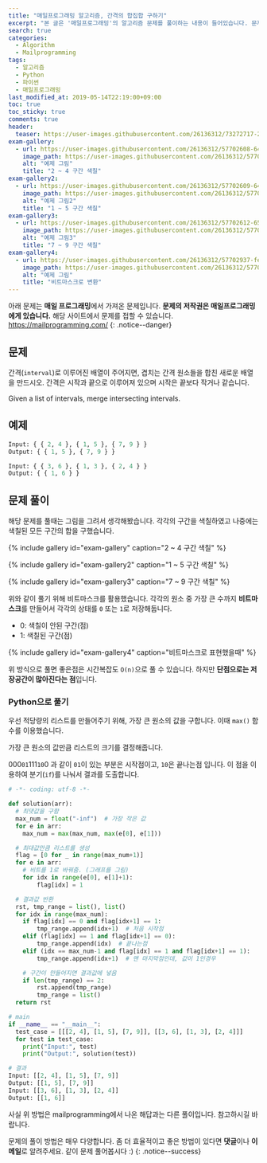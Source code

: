 ```yaml
---
title: "매일프로그래밍 알고리즘, 간격의 합집합 구하기"
excerpt: "본 글은 '매일프로그래밍'의 알고리즘 문제를 풀이하는 내용이 들어있습니다. 문제에 대한 저작권은 '매일프로그래밍'에게 있습니다. 문제는 다음과 같습니다. Given a list of intervals, merge intersecting intervals."
search: true
categories:
  - Algorithm
  - Mailprogramming
tags:
  - 알고리즘
  - Python
  - 파이썬
  - 매일프로그래밍
last_modified_at: 2019-05-14T22:19:00+09:00
toc: true
toc_sticky: true
comments: true
header:
  teaser: https://user-images.githubusercontent.com/26136312/73272717-2ed31f80-4226-11ea-9563-9ea087f62798.png
exam-gallery:
  - url: https://user-images.githubusercontent.com/26136312/57702608-6484a800-7699-11e9-8948-9062ebf1be68.png
    image_path: https://user-images.githubusercontent.com/26136312/57702608-6484a800-7699-11e9-8948-9062ebf1be68.png
    alt: "예제 그림"
    title: "2 ~ 4 구간 색칠"
exam-gallery2:
  - url: https://user-images.githubusercontent.com/26136312/57702609-6484a800-7699-11e9-8aa2-14d772a59009.png
    image_path: https://user-images.githubusercontent.com/26136312/57702609-6484a800-7699-11e9-8aa2-14d772a59009.png
    alt: "예제 그림2"
    title: "1 ~ 5 구간 색칠"
exam-gallery3:
  - url: https://user-images.githubusercontent.com/26136312/57702612-651d3e80-7699-11e9-9132-b6f52162b1f8.png
    image_path: https://user-images.githubusercontent.com/26136312/57702612-651d3e80-7699-11e9-9132-b6f52162b1f8.png
    alt: "예제 그림3"
    title: "7 ~ 9 구간 색칠"
exam-gallery4:
  - url: https://user-images.githubusercontent.com/26136312/57702937-fee4eb80-7699-11e9-8e73-b0cd487a91f6.png
    image_path: https://user-images.githubusercontent.com/26136312/57702937-fee4eb80-7699-11e9-8e73-b0cd487a91f6.png
    alt: "예제 그림"
    title: "비트마스크로 변환"
---
```


<i class="fas fa-exclamation-circle"></i> 아래 문제는 **매일 프로그래밍**에서 가져온 문제입니다. **문제의 저작권은 매일프로그래밍에게 있습니다.** 해당 사이트에서 문제를 접할 수 있습니다. <a href="https://mailprogramming.com/" target="_blank">https://mailprogramming.com/</a>
{: .notice--danger}

## 문제

간격(`interval`)로 이루어진 배열이 주어지면, 겹치는 간격 원소들을 합친 새로운 배열을 만드시오. 간격은 시작과 끝으로 이루어져 있으며 시작은 끝보다 작거나 같습니다.

Given a list of intervals, merge intersecting intervals.

## 예제

```python
Input: { { 2, 4 }, { 1, 5 }, { 7, 9 } }
Output: { { 1, 5 }, { 7, 9 } }
```

```python
Input: { { 3, 6 }, { 1, 3 }, { 2, 4 } }
Output: { { 1, 6 } }
```

## 문제 풀이

해당 문제를 풀때는 그림을 그려서 생각해봤습니다. 각각의 구간을 색칠하였고 나중에는 색칠된 모든 구간의 합을 구했습니다.

{% include gallery id="exam-gallery" caption="2 ~ 4 구간 색칠" %}

{% include gallery id="exam-gallery2" caption="1 ~ 5 구간 색칠" %}

{% include gallery id="exam-gallery3" caption="7 ~ 9 구간 색칠" %}

위와 같이 풀기 위해 비트마스크를 활용했습니다. 각각의 원소 중 가장 큰 수까지 **비트마스크**를 만들어서 각각의 상태를 `0` 또는 `1`로 저장해둡니다.

- 0: 색칠이 안된 구간(점)
- 1: 색칠된 구간(점)

{% include gallery id="exam-gallery4" caption="비트마스크로 표현했을때" %}

위 방식으로 풀면 좋은점은 시간복잡도 `O(n)`으로 풀 수 있습니다. 하지만 **단점으로는 저장공간이 많아진다는 점**입니다.

### Python으로 풀기

우선 적당량의 리스트를 만들어주기 위해, 가장 큰 원소의 값을 구합니다. 이때 `max()` 함수를 이용했습니다.

가장 큰 원소의 값만큼 리스트의 크기를 결정해줍니다.

000`01`111`10`0 과 같이 `01`이 있는 부분은 시작점이고, `10`은 끝나는점 입니다. 이 점을 이용하여 분기(`if`)를 나눠서 결과를 도출합니다.

```python
# -*- coding: utf-8 -*-

def solution(arr):
  # 최댓값을 구함
  max_num = float("-inf")  # 가장 작은 값
  for e in arr:
    max_num = max(max_num, max(e[0], e[1]))

  # 최대값만큼 리스트를 생성
  flag = [0 for _ in range(max_num+1)]
  for e in arr:
    # 비트를 1로 바꿔줌. (그래프를 그림)
    for idx in range(e[0], e[1]+1):
        flag[idx] = 1

  # 결과값 반환
  rst, tmp_range = list(), list()
  for idx in range(max_num):
    if flag[idx] == 0 and flag[idx+1] == 1:
        tmp_range.append(idx+1)  # 처음 시작점
    elif (flag[idx] == 1 and flag[idx+1] == 0):
        tmp_range.append(idx)  # 끝나는점
    elif (idx == max_num-1 and flag[idx] == 1 and flag[idx+1] == 1):
        tmp_range.append(idx+1)  # 맨 마지막점인데, 값이 1인경우

    # 구간이 만들어지면 결과값에 넣음
    if len(tmp_range) == 2:
        rst.append(tmp_range)
        tmp_range = list()
  return rst

# main
if __name__ == "__main__":
  test_case = [[[2, 4], [1, 5], [7, 9]], [[3, 6], [1, 3], [2, 4]]]
  for test in test_case:
    print("Input:", test)
    print("Output:", solution(test))
```

```python
# 결과
Input: [[2, 4], [1, 5], [7, 9]]
Output: [[1, 5], [7, 9]]
Input: [[3, 6], [1, 3], [2, 4]]
Output: [[1, 6]]
```

사실 위 방법은 mailprogramming에서 나온 해답과는 다른 풀이입니다. 참고하시길 바랍니다.

<i class="far fa-laugh-wink"></i> 문제의 풀이 방법은 매우 다양합니다. 좀 더 효율적이고 좋은 방법이 있다면 **댓글**이나 **이메일**로 알려주세요. 같이 문제 풀어봅시다 :)
{: .notice--success}
